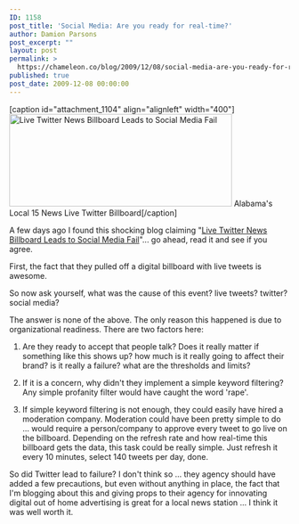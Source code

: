 ```yaml
---
ID: 1158
post_title: 'Social Media: Are you ready for real-time?'
author: Damion Parsons
post_excerpt: ""
layout: post
permalink: >
  https://chameleon.co/blog/2009/12/08/social-media-are-you-ready-for-real-time/
published: true
post_date: 2009-12-08 00:00:00
---
```

[caption id="attachment_1104" align="alignleft" width="400"]<img class="size-full wp-image-1104 " title="Live Twitter News Billboard Leads to Social Media Fail" src="https://takemetoyourleader.com/wp-content/uploads/2009/12/Live-Twitter-News-Billboard-Leads-to-Social-Media-Fail.png" alt="Live Twitter News Billboard Leads to Social Media Fail" width="400" height="166" /> Alabama's Local 15 News Live Twitter Billboard[/caption]

A few days ago I found this shocking blog claiming "<a title="Live Twitter News Billboard Leads to Social Media Fail" href="https://www.popsense.com/2009/11/live-twitter-news-billboard-leads-to.html" target="_blank" rel="noopener noreferrer">Live Twitter News Billboard Leads to Social Media Fail</a>"... go ahead, read it and see if you agree.

First, the fact that they pulled off a digital billboard with live tweets is awesome.

So now ask yourself, what was the cause of this event? live tweets? twitter? social media?

The answer is none of the above. The only reason this happened is due to organizational readiness. There are two factors here:

1. Are they ready to accept that people talk? Does it really matter if something like this shows up? how much is it really going to affect their brand? is it really a failure? what are the thresholds and limits?

2. If it is a concern, why didn't they implement a simple keyword filtering? Any simple profanity filter would have caught the word 'rape'.

3. If simple keyword filtering is not enough, they could easily have hired a moderation company. Moderation could have been pretty simple to do ... would require a person/company to approve every tweet to go live on the billboard. Depending on the refresh rate and how real-time this billboard gets the data, this task could be really simple. Just refresh it every 10 minutes, select 140 tweets per day, done.

So did Twitter lead to failure? I don't think so ... they agency should have added a few precautions, but even without anything in place, the fact that I'm blogging about this and giving props to their agency for innovating digital out of home advertising is great for a local news station ... I think it was well worth it.